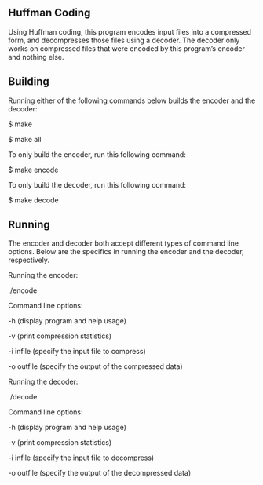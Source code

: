 ## Huffman Coding

Using Huffman coding, this program encodes input files into a compressed form, and decompresses those files using a decoder. The decoder only works on compressed files that were encoded by this program’s encoder and nothing else. 

## Building

Running either of the following commands below builds the encoder and the decoder:

$ make

$ make all

To only build the encoder, run this following command:

$ make encode

To only build the decoder, run this following command:

$ make decode


## Running

The encoder and decoder both accept different types of command line options. Below are the specifics in running the encoder and the decoder, respectively.


Running the encoder:

./encode


Command line options:

-h              (display program and help usage)

-v              (print compression statistics)

-i infile       (specify the input file to compress)

-o outfile	(specify the output of the compressed data)


Running the decoder:

./decode


Command line options:

-h              (display program and help usage)

-v              (print compression statistics)

-i infile       (specify the input file to decompress)

-o outfile	(specify the output of the decompressed data)

